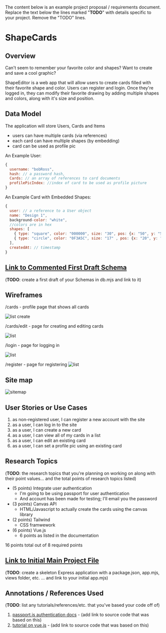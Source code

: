 The content below is an example project proposal / requirements document. Replace the text below the lines marked "__TODO__" with details specific to your project. Remove the "TODO" lines.

# ShapeCards

## Overview

Can't seem to remember your favorite color and shapes? Want to create and save a cool graphic?

ShapeEditor is a web app that will allow users to create cards filled with their favorite shape and color. Users can register and login. Once they're logged in, they can modify their favorite drawing by adding multiple shapes and colors, along with it's size and position.

## Data Model

The application will store Users, Cards and Items

* users can have multiple cards (via references)
* each card can have multiple shapes (by embedding)
* card can be used as profile pic

An Example User:

```javascript
{
  username: "bobRoss",
  hash: // a password hash,
  Cards: // an array of references to card documents
  profilePicIndex: //index of card to be used as profile picture
}
```

An Example Card with Embedded Shapes:

```javascript
{
  user: // a reference to a User object
  name: "Design 1",
  background-color: "white",
  //colors are in hex
  shapes: [
    { type: "square", color: "000000", size: "30", pos: {x: "50", y: "50"}},
    { type: "circle", color: "0F3A5C", size: "17" , pos: {x: "20", y: "70"}},
  ],
  createdAt: // timestamp
}
```


## [Link to Commented First Draft Schema](db.mjs) 

(__TODO__: create a first draft of your Schemas in db.mjs and link to it)

## Wireframes

/cards - profile page that shows all cards

![list create](documentation/profile_wf.png)

/cards/edit - page for creating and editing cards

![list](documentation/editor_wf.png)

/login - page for logging in

![list](documentation/login_wf.png)

/register - page for registering
![list](documentation/register_wf.png)

## Site map

![sitemap](documentation/sitemap.png)

## User Stories or Use Cases

1. as non-registered user, I can register a new account with the site
2. as a user, I can log in to the site
3. as a user, I can create a new card
4. as a user, I can view all of my cards in a list
5. as a user, I can edit an existing card
6. as a user, I can set a profile pic using an existing card

## Research Topics

(__TODO__: the research topics that you're planning on working on along with their point values... and the total points of research topics listed)

* (5 points) Integrate user authentication
    * I'm going to be using passport for user authentication
    * And account has been made for testing; I'll email you the password
* (3 points) Canvas API
    * HTML/Javascript to actually create the cards using the canvas library
* (2 points) Tailwind
    * CSS framwework
* (6 points) Vue.js
    * 6 points as listed in the documentation

16 points total out of 8 required points


## [Link to Initial Main Project File](app.mjs) 

(__TODO__: create a skeleton Express application with a package.json, app.mjs, views folder, etc. ... and link to your initial app.mjs)

## Annotations / References Used

(__TODO__: list any tutorials/references/etc. that you've based your code off of)

1. [passport.js authentication docs](http://passportjs.org/docs) - (add link to source code that was based on this)
2. [tutorial on vue.js](https://vuejs.org/v2/guide/) - (add link to source code that was based on this)

